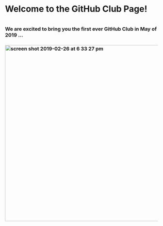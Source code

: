 <h1>Welcome to the GitHub Club Page!<h1> <h3>We are excited to bring you the first ever GitHub Club in May of 2019 ...<h3>

<img width="580" alt="screen shot 2019-02-26 at 6 33 27 pm" src="https://user-images.githubusercontent.com/14840774/53461334-109ce800-39f5-11e9-88c6-1fbb6aa960ab.png">
